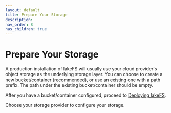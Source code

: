 ```yaml
---
layout: default
title: Prepare Your Storage
description:
nav_order: 8
has_children: true
---
```


# Prepare Your Storage

A production installation of lakeFS will usually use your cloud provider's object storage as the underlying storage layer.
You can choose to create a new bucket/container (recommended), or use an existing one with a path prefix.
The path under the existing bucket/container should be empty.

After you have a bucket/container configured, proceed to [Deploying lakeFS](../deploy/index.md).

Choose your storage provider to configure your storage.
